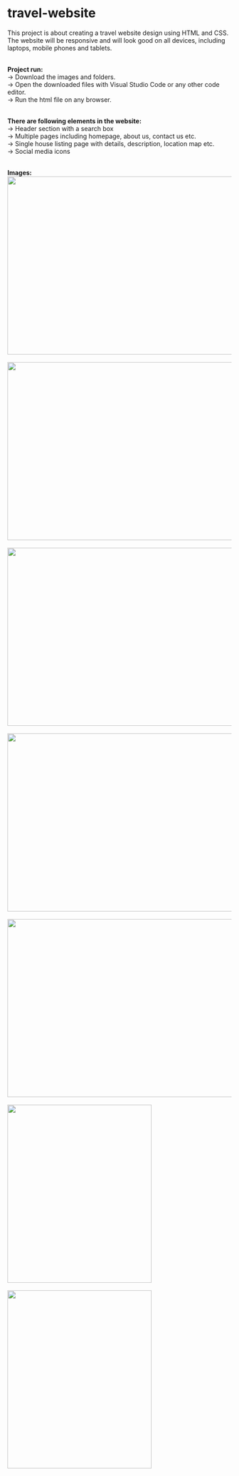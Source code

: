 # travel-website

This project is about creating a travel website design using HTML and CSS. The website will be responsive and will look good on all devices, including laptops, mobile phones and tablets.<br/><br/>

**Project run:**<br/>
-> Download the images and folders.<br/>
-> Open the downloaded files with Visual Studio Code or any other code editor.<br/>
-> Run the html file on any browser.<br/><br/>

**There are following elements in the website:**<br/>
-> Header section with a search box<br/>
-> Multiple pages including homepage, about us, contact us etc.<br/>
-> Single house listing page with details, description, location map etc.<br/>
-> Social media icons<br/><br/>


**Images:**<br/>
<img src="https://github.com/riya-malviya/travel-website/assets/171536835/87752efa-9ef4-4b0c-93a2-851c6cf5a0aa" width="700" height="400"><br/><br/>
<img src="https://github.com/riya-malviya/travel-website/assets/171536835/82f8df21-790f-4c8e-8a66-86ac98b1e5ed" width="700" height="400"><br/><br/>
<img src="https://github.com/riya-malviya/travel-website/assets/171536835/c2d41c1c-ecf2-43de-8464-f418e338bd32" width="700" height="400"><br/><br/>
<img src="https://github.com/riya-malviya/travel-website/assets/171536835/b98df41c-ddb0-4901-8969-e370d5587821" width="700" height="400"><br/><br/>
<img src="https://github.com/riya-malviya/travel-website/assets/171536835/a3ec6175-833c-47e2-85ff-25339d8747f2" width="700" height="400"><br/><br/>
<img src="https://github.com/riya-malviya/travel-website/assets/171536835/d7033860-34a0-4d0d-8670-958a3e906e8f" width="324" height="400"><br/><br/>
<img src="https://github.com/riya-malviya/travel-website/assets/171536835/1ab375f6-6957-49c2-b0cf-0abcb06073fe" width="324" height="400"><br/><br/>

